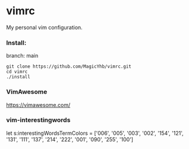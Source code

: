 # vimrc

My personal vim configuration.

### Install:
branch: main
```
git clone https://github.com/MagicYhb/vimrc.git
cd vimrc
./install
```

### VimAwesome
https://vimawesome.com/


### vim-interestingwords
let s:interestingWordsTermColors = ['006', '005', '003', '002', '154', '121', '131', '111', '137', '214', '222', '001', '090', '255', '100']
